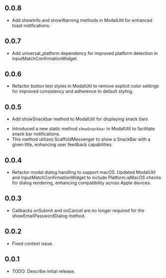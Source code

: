 ## 0.0.8

* Add showInfo and showWarning methods in ModalUtil for enhanced toast notifications.

## 0.0.7

* Add universal_platform dependency for improved platform detection in InputMatchConfirmationWidget.

## 0.0.6

* Refactor button text styles in ModalUtil to remove explicit color settings for improved consistency and adherence to default styling.

## 0.0.5

* Add showSnackbar method to ModalUtil for displaying snack bars

- Introduced a new static method `showSnackbar` in ModalUtil to facilitate snack bar notifications.
- This method utilizes ScaffoldMessenger to show a SnackBar with a given title, enhancing user feedback capabilities.

## 0.0.4

* Refactor modal dialog handling to support macOS. Updated ModalUtil and InputMatchConfirmationWidget to include Platform.isMacOS checks for dialog rendering, enhancing compatibility across Apple devices.

## 0.0.3

* Callbacks onSubmit and onCancel are no longer required for the showEmailPasswordDialog method.

## 0.0.2

* Fixed context issue.

## 0.0.1

* TODO: Describe initial release.
